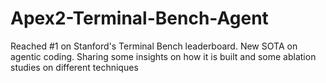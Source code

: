 # Apex2-Terminal-Bench-Agent
Reached #1 on Stanford's Terminal Bench leaderboard.  New SOTA on agentic coding. Sharing some insights on how it is built and some ablation studies on different techniques
